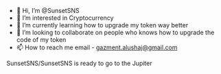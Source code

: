 - 👋 Hi, I’m @SunsetSNS
- 👀 I’m interested in Cryptocurrency
- 🌱 I’m currently learning how to upgrade my token way better
- 💞️ I’m looking to collaborate on people who knows how to upgrade the code of my token
- 📫 How to reach me email - gazment.alushaj@gmail.com


SunsetSNS/SunsetSNS is ready to go to the Jupiter
